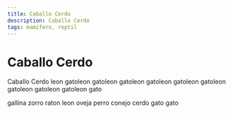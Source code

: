 ```yaml
---
title: Caballo Cerdo
description: Caballo Cerdo
tags: mamifero, reptil
---
```


# Caballo Cerdo

Caballo Cerdo leon gatoleon gatoleon gatoleon gatoleon gatoleon gatoleon gatoleon gatoleon gatoleon gato

gallina zorro raton leon oveja perro conejo cerdo gato gato